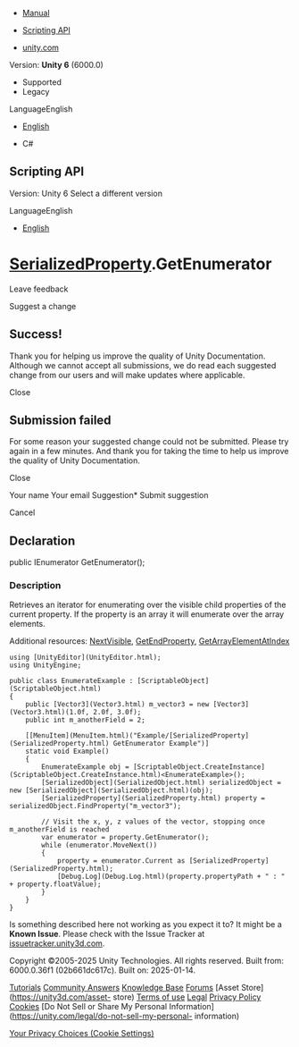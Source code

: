 [ ]()

  * [Manual](../Manual/index.html)
  * [Scripting API](../ScriptReference/index.html)

  * [unity.com](https://unity.com/)

Version: **Unity 6** (6000.0)

  * Supported
  * Legacy

LanguageEnglish

  * [English]()

  * C#

[ ](https://docs.unity3d.com)

## Scripting API

Version: Unity 6 Select a different version

LanguageEnglish

  * [English]()

#  [SerializedProperty](SerializedProperty.html).GetEnumerator

Leave feedback

Suggest a change

## Success!

Thank you for helping us improve the quality of Unity Documentation. Although
we cannot accept all submissions, we do read each suggested change from our
users and will make updates where applicable.

Close

## Submission failed

For some reason your suggested change could not be submitted. Please <a>try
again</a> in a few minutes. And thank you for taking the time to help us
improve the quality of Unity Documentation.

Close

Your name Your email Suggestion* Submit suggestion

Cancel

[ ]()

## Declaration

public IEnumerator GetEnumerator();

### Description

Retrieves an iterator for enumerating over the visible child properties of the
current property. If the property is an array it will enumerate over the array
elements.

Additional resources: [NextVisible](SerializedProperty.NextVisible.html),
[GetEndProperty](SerializedProperty.GetEndProperty.html),
[GetArrayElementAtIndex](SerializedProperty.GetArrayElementAtIndex.html)

    
    
    using [UnityEditor](UnityEditor.html);
    using UnityEngine;  
      
    public class EnumerateExample : [ScriptableObject](ScriptableObject.html)
    {
        public [Vector3](Vector3.html) m_vector3 = new [Vector3](Vector3.html)(1.0f, 2.0f, 3.0f);
        public int m_anotherField = 2;  
      
        [[MenuItem](MenuItem.html)("Example/[SerializedProperty](SerializedProperty.html) GetEnumerator Example")]
        static void Example()
        {
            EnumerateExample obj = [ScriptableObject.CreateInstance](ScriptableObject.CreateInstance.html)<EnumerateExample>();
            [SerializedObject](SerializedObject.html) serializedObject = new [SerializedObject](SerializedObject.html)(obj);
            [SerializedProperty](SerializedProperty.html) property = serializedObject.FindProperty("m_vector3");  
      
            // Visit the x, y, z values of the vector, stopping once m_anotherField is reached
            var enumerator = property.GetEnumerator();
            while (enumerator.MoveNext())
            {
                property = enumerator.Current as [SerializedProperty](SerializedProperty.html);
                [Debug.Log](Debug.Log.html)(property.propertyPath + " : " + property.floatValue);
            }
        }
    }
    

Is something described here not working as you expect it to? It might be a
**Known Issue**. Please check with the Issue Tracker at
[issuetracker.unity3d.com](https://issuetracker.unity3d.com).

Copyright ©2005-2025 Unity Technologies. All rights reserved. Built from:
6000.0.36f1 (02b661dc617c). Built on: 2025-01-14.

[Tutorials](https://unity3d.com/learn) [Community
Answers](https://answers.unity3d.com) [Knowledge
Base](https://support.unity3d.com/hc/en-us)
[Forums](https://forum.unity3d.com) [Asset Store](https://unity3d.com/asset-
store) [Terms of use](https://docs.unity3d.com/Manual/TermsOfUse.html)
[Legal](https://unity.com/legal) [Privacy
Policy](https://unity.com/legal/privacy-policy)
[Cookies](https://unity.com/legal/cookie-policy) [Do Not Sell or Share My
Personal Information](https://unity.com/legal/do-not-sell-my-personal-
information)

[Your Privacy Choices (Cookie Settings)](javascript:void\(0\);)


